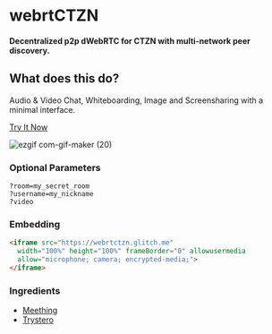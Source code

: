 # webrtCTZN

#### Decentralized p2p dWebRTC for CTZN with multi-network peer discovery.

## What does this do?
Audio & Video Chat, Whiteboarding, Image and Screensharing with a minimal interface.

[Try It Now](https://webrtctzn.glitch.me)

![ezgif com-gif-maker (20)](https://user-images.githubusercontent.com/1423657/111086318-bad40380-851b-11eb-84b9-5246f1f08bc7.gif)

### Optional Parameters
```
?room=my_secret_room
?username=my_nickname
?video
```

### Embedding
```html
<iframe src="https://webrtctzn.glitch.me"
  width="100%" height="100%" frameBorder="0" allowusermedia 
  allow="microphone; camera; encrypted-media;">
</iframe>
```

### Ingredients

* [Meething](https://github.com/meething)
* [Trystero](https://github.com/dmotz/trystero)
